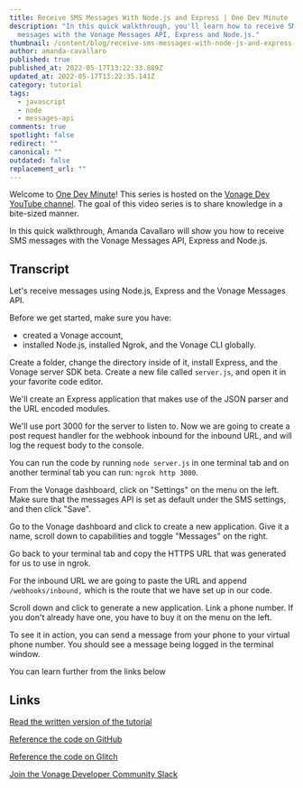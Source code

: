 ```yaml
---
title: Receive SMS Messages With Node.js and Express | One Dev Minute
description: "In this quick walkthrough, you'll learn how to receive SMS
  messages with the Vonage Messages API, Express and Node.js."
thumbnail: /content/blog/receive-sms-messages-with-node-js-and-express-one-dev-minute/receive.png
author: amanda-cavallaro
published: true
published_at: 2022-05-17T13:22:33.889Z
updated_at: 2022-05-17T13:22:35.141Z
category: tutorial
tags:
  - javascript
  - node
  - messages-api
comments: true
spotlight: false
redirect: ""
canonical: ""
outdated: false
replacement_url: ""
---
```

Welcome to [One Dev Minute](https://www.youtube.com/playlist?list=PLWYngsniPr_mwb65DDl3Kr6xeh6l7_pVY)! This series is hosted on the [Vonage Dev YouTube channel](https://www.youtube.com/vonagedev). The goal of this video series is to share knowledge in a bite-sized manner.

In this quick walkthrough, Amanda Cavallaro will show you how to receive SMS messages with the Vonage Messages API, Express and Node.js.

<youtube id="JmC4y2ycF6c"></youtube>

## Transcript

Let's receive messages using Node.js, Express and the Vonage Messages API.

Before we get started, make sure you have:

* created a Vonage account,
* installed Node.js, installed Ngrok, and the Vonage CLI globally.

Create a folder, change the directory inside of it, install Express, and the Vonage server SDK beta.
Create a new file called `server.js`, and open it in your favorite code editor.

We'll create an Express application that makes use of the JSON parser and the URL encoded modules. 

We'll use port 3000 for the server to listen to. Now we are going to create a post request handler for the webhook inbound for the inbound URL, and will log the request body to the console. 

You can run the code by running `node server.js` in one terminal tab and on another terminal tab you can run: `ngrok http 3000`. 

From the Vonage dashboard, click on "Settings" on the menu on the left. Make sure that the messages API is set as default under the SMS settings, and then click "Save". 

Go to the Vonage dashboard and click to create a new application. Give it a name, scroll down to capabilities and toggle "Messages" on the right. 

Go back to your terminal tab and copy the HTTPS URL that was generated for us to use in ngrok.

For the inbound URL we are going to paste the URL and append `/webhooks/inbound,` which is the route that we have set up in our code. 

Scroll down and click to generate a new application. Link a phone number. If you don't already have one, you have to buy it on the menu on the left.

To see it in action, you can send a message from your phone to your virtual phone number. You should see a message being logged in the terminal window.

You can learn further from the links below

## Links

[Read the written version of the tutorial](https://developer.vonage.com/blog/2019/09/16/how-to-send-and-receive-sms-messages-with-node-js-and-express-dr)

[Reference the code on GitHub](https://github.com/nexmo-community/nexmo-sms-autoresponder-node/)

[Reference the code on Glitch](https://glitch.com/edit/#!/whispering-rebel-ixia)

[Join the Vonage Developer Community Slack](https://developer.vonage.com/community/slack)
